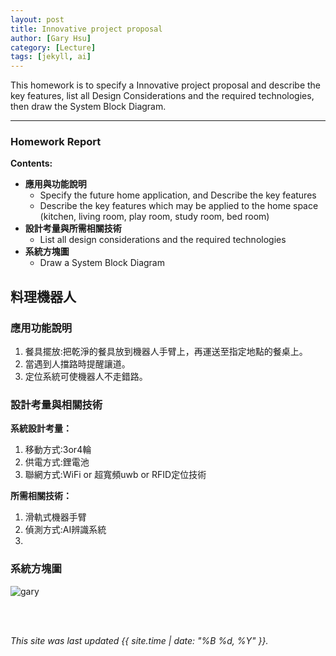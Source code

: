 ```yaml
---
layout: post
title: Innovative project proposal
author: [Gary Hsu]
category: [Lecture]
tags: [jekyll, ai]
---
```


This homework is to specify a Innovative project proposal and describe the key features, list all Design Considerations and the required technologies, then draw the System Block Diagram.

---
### Homework Report
**Contents:**<br>
* **應用與功能說明**
  - Specify the future home application, and Describe the key features
  - Describe the key features which may be applied to the home space (kitchen, living room, play room, study room, bed room)
* **設計考量與所需相關技術**
  - List all design considerations and the required technologies
* **系統方塊圖**
  - Draw a System Block Diagram

## 料理機器人
### 應用功能說明
1. 餐具擺放:把乾淨的餐具放到機器人手臂上，再運送至指定地點的餐桌上。
2. 當遇到人擋路時提醒讓道。
3. 定位系統可使機器人不走錯路。

### 設計考量與相關技術
**系統設計考量：**<br>
1. 移動方式:3or4輪
2. 供電方式:鋰電池
3. 聯網方式:WiFi or 超寬頻uwb or RFID定位技術

**所需相關技術：**
1. 滑軌式機器手臂 
2. 偵測方式:AI辨識系統
3. 

### 系統方塊圖

![gary](https://user-images.githubusercontent.com/126163677/224650560-9791581f-e7cc-4016-a35d-0946683391a7.png)




<br>
<br>

*This site was last updated {{ site.time | date: "%B %d, %Y" }}.*


